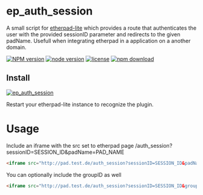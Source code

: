 ep_auth_session
=============

A small script for [etherpad-lite](https://github.com/ether/etherpad-lite) which provides a route that authenticates the user with the provided sessionID parameter and redirects to the given padName.
Usefull when integrating etherpad in a application on a another domain.

[![NPM version][npm-image]][npm-url]
[![node version][node-image]][node-url]
[![license][license-image]][license-url]
[![npm download][download-image]][download-url]

[npm-image]: http://img.shields.io/npm/v/ep_auth_session.svg?style=flat-square
[npm-url]: http://www.npmjs.com/package/ep_auth_session
[node-image]: https://img.shields.io/badge/node.js-%3E=_0.10-green.svg?style=flat-square
[node-url]: http://nodejs.org/download/
[license-image]: https://img.shields.io/npm/l/ep_auth_session.svg?style=flat-square
[license-url]: https://www.npmjs.com/package/ep_auth_session
[download-image]: https://img.shields.io/npm/dt/ep_auth_session.svg?style=flat-square
[download-url]: https://www.npmjs.com/package/ep_auth_session


## Install
[![ep_auth_session](https://nodei.co/npm/ep_auth_session.png)](https://www.npmjs.com/package/ep_auth_session)

Restart your etherpad-lite instance to recognize the plugin.

# Usage
Include an iframe with the src set to etherpad page /auth_session?sessionID=SESSION_ID&padName=PAD_NAME
```html
<iframe src="http://pad.test.de/auth_session?sessionID=SESSION_ID&padName=PAD_NAME" width="600" height="400"></iframe>
```
You can optionally include the groupID as well
```html
<iframe src="http://pad.test.de/auth_session?sessionID=SESSION_ID&groupID=GROUP_ID&padName=PAD_NAME" width="600" height="400"></iframe>
```
